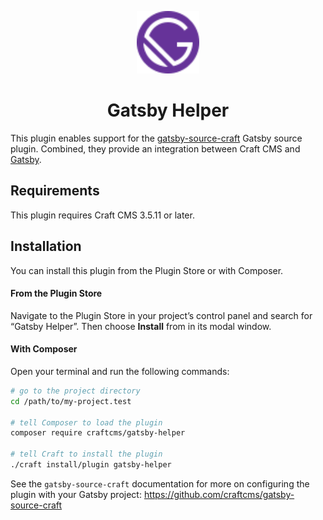 <p align="center"><img src="./src/icon.svg" width="100" height="100" alt="Gatsby logo"></p>

<h1 align="center">Gatsby Helper</h1>

This plugin enables support for the [gatsby-source-craft](https://github.com/craftcms/gatsby-source-craft) Gatsby source plugin. Combined, they provide an integration between Craft CMS and [Gatsby](https://www.gatsbyjs.com/).

## Requirements

This plugin requires Craft CMS 3.5.11 or later.

## Installation

You can install this plugin from the Plugin Store or with Composer.

#### From the Plugin Store

Navigate to the Plugin Store in your project’s control panel and search for “Gatsby Helper”. Then choose **Install** from in its modal window.

#### With Composer

Open your terminal and run the following commands:

```bash
# go to the project directory
cd /path/to/my-project.test

# tell Composer to load the plugin
composer require craftcms/gatsby-helper

# tell Craft to install the plugin
./craft install/plugin gatsby-helper
```

See the `gatsby-source-craft` documentation for more on configuring the plugin with your Gatsby project: https://github.com/craftcms/gatsby-source-craft
